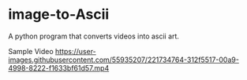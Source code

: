 # image-to-Ascii
A python program that converts videos into ascii art. 


Sample Video
https://user-images.githubusercontent.com/55935207/221734764-312f5517-00a9-4998-8222-f1633bf61d57.mp4

